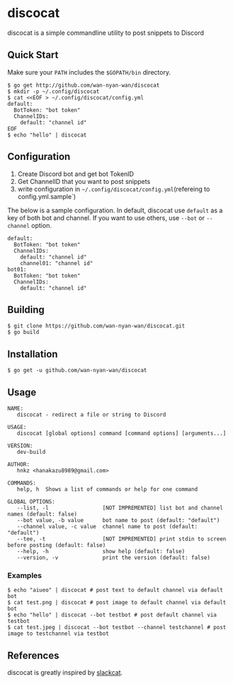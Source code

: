 # discocat

discocat is a simple commandline utility to post snippets to Discord

## Quick Start

Make sure your `PATH` includes the `$GOPATH/bin` directory.

```
$ go get http://github.com/wan-nyan-wan/discocat
$ mkdir -p ~/.config/discocat
$ cat <<EOF > ~/.config/discocat/config.yml
default:
  BotToken: "bot token"
  ChannelIDs:
    default: "channel id"
EOF
$ echo "hello" | discocat
```

## Configuration

1. Create Discord bot and get bot TokenID
2. Get ChannelID that you want to post snippets
3. write configuration in `~/.config/discocat/config.yml`(refereing to config.yml.sample`)

The below is a sample configuration. In default, discocat use `default` as a key of both bot and channel. If you want to use others, use `--bot` or `--channel` option.

```
default:
  BotToken: "bot token"
  ChannelIDs:
    default: "channel id"
    channel01: "channel id"
bot01:
  BotToken: "bot token"
  ChannelIDs:
    default: "channel id"
```

## Building

```
$ git clone https://github.com/wan-nyan-wan/discocat.git
$ go build
```

## Installation

```
$ go get -u github.com/wan-nyan-wan/discocat
```

## Usage

```
NAME:
   discocat - redirect a file or string to Discord

USAGE:
   discocat [global options] command [command options] [arguments...]

VERSION:
   dev-build

AUTHOR:
   hnkz <hanakazu8989@gmail.com>

COMMANDS:
   help, h  Shows a list of commands or help for one command

GLOBAL OPTIONS:
   --list, -l                 [NOT IMPREMENTED] list bot and channel names (default: false)
   --bot value, -b value      bot name to post (default: "default")
   --channel value, -c value  channel name to post (default: "default")
   --tee, -t                  [NOT IMPREMENTED] print stdin to screen before posting (default: false)
   --help, -h                 show help (default: false)
   --version, -v              print the version (default: false)
```

### Examples

```
$ echo "aiueo" | discocat # post text to default channel via default bot
$ cat test.png | discocat # post image to default channel via default bot
$ echo "hello" | discocat --bot testbot # post default channel via testbot
$ cat test.jpeg | discocat --bot testbot --channel testchannel # post image to testchannel via testbot
```

## References

discocat is greatly inspired by [slackcat](https://github.com/bcicen/slackcat).

